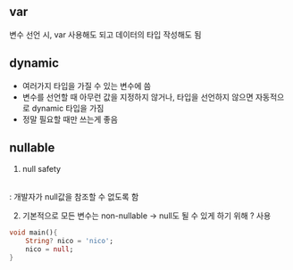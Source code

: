 ## var
변수 선언 시, var 사용해도 되고 데이터의 타입 작성해도 됨

## dynamic
- 여러가지 타입을 가질 수 있는 변수에 씀
- 변수를 선언할 때 아무런 값을 지정하지 않거나, 타입을 선언하지 않으면 자동적으로 dynamic 타입을 가짐
- 정말 필요할 때만 쓰는게 좋음

## nullable
1. null safety
<br>
: 개발자가 null값을 참조할 수 없도록 함

2. 기본적으로 모든 변수는 non-nullable -> null도 될 수 있게 하기 위해 ? 사용
```dart
void main(){
    String? nico = 'nico';
    nico = null;
}
```